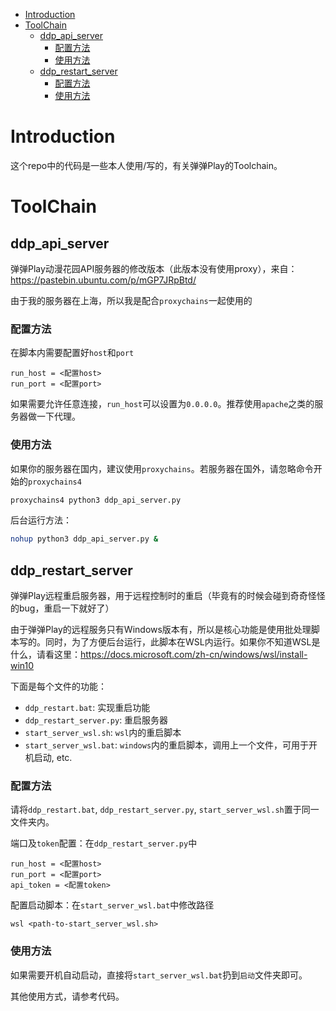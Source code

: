 - [Introduction](#introduction)
- [ToolChain](#toolchain)
	- [ddp_api_server](#ddp_api_server)
		- [配置方法](#配置方法)
		- [使用方法](#使用方法)
	- [ddp_restart_server](#ddp_restart_server)
		- [配置方法](#配置方法-1)
		- [使用方法](#使用方法-1)

# Introduction

这个repo中的代码是一些本人使用/写的，有关弹弹Play的Toolchain。

# ToolChain

## ddp_api_server

弹弹Play动漫花园API服务器的修改版本（此版本没有使用proxy），来自：https://pastebin.ubuntu.com/p/mGP7JRpBtd/

由于我的服务器在上海，所以我是配合`proxychains`一起使用的

### 配置方法

在脚本内需要配置好`host`和`port`
```
run_host = <配置host>
run_port = <配置port>
```
如果需要允许任意连接，`run_host`可以设置为`0.0.0.0`。推荐使用`apache`之类的服务器做一下代理。

### 使用方法

如果你的服务器在国内，建议使用`proxychains`。若服务器在国外，请忽略命令开始的`proxychains4`

```bash
proxychains4 python3 ddp_api_server.py
```

后台运行方法：

```bash
nohup python3 ddp_api_server.py &
```

## ddp_restart_server

弹弹Play远程重启服务器，用于远程控制时的重启（毕竟有的时候会碰到奇奇怪怪的bug，重启一下就好了）

由于弹弹Play的远程服务只有Windows版本有，所以是核心功能是使用批处理脚本写的。同时，为了方便后台运行，此脚本在WSL内运行。如果你不知道WSL是什么，请看这里：https://docs.microsoft.com/zh-cn/windows/wsl/install-win10

下面是每个文件的功能：
- `ddp_restart.bat`: 实现重启功能
- `ddp_restart_server.py`: 重启服务器
- `start_server_wsl.sh`: `wsl`内的重启脚本
- `start_server_wsl.bat`: `windows`内的重启脚本，调用上一个文件，可用于开机启动, etc.

### 配置方法

请将`ddp_restart.bat`, `ddp_restart_server.py`, `start_server_wsl.sh`置于同一文件夹内。

端口及`token`配置：在`ddp_restart_server.py`中

```
run_host = <配置host>
run_port = <配置port>
api_token = <配置token>
```

配置启动脚本：在`start_server_wsl.bat`中修改路径
```
wsl <path-to-start_server_wsl.sh>
```

### 使用方法

如果需要开机自动启动，直接将`start_server_wsl.bat`扔到`启动`文件夹即可。

其他使用方式，请参考代码。
